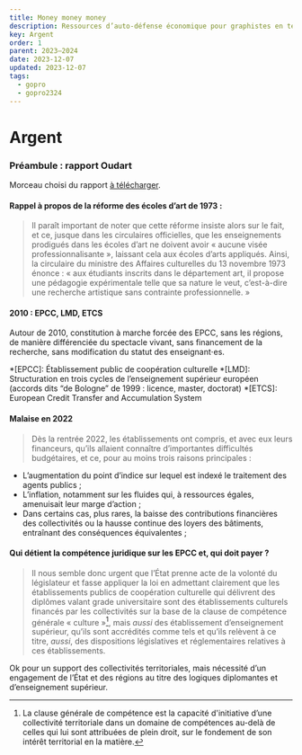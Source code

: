 ```yaml
---
title: Money money money
description: Ressources d’auto-défense économique pour graphistes en temps de crise.
key: Argent
order: 1
parent: 2023–2024
date: 2023-12-07
updated: 2023-12-07
tags:
  - gopro
  - gopro2324
---
```

# Argent

### Préambule : rapport Oudart

Morceau choisi du rapport [à télécharger](/static/docs/20231009_MC_Rapport.pdf).

#### Rappel à propos de la réforme des écoles d’art de 1973 :

> Il paraît important de noter que cette réforme insiste alors sur le fait, et ce, jusque dans les circulaires officielles, que les enseignements prodigués dans les écoles d’art ne doivent avoir « aucune visée professionnalisante », laissant cela aux écoles d’arts appliqués. Ainsi, la circulaire du ministre des Affaires culturelles du 13 novembre 1973 énonce : « aux étudiants inscrits dans le département art, il propose une pédagogie expérimentale telle que sa nature le veut, c’est-à-dire une recherche artistique sans contrainte professionnelle. »


#### 2010 : EPCC, LMD, ETCS

Autour de 2010, constitution à marche forcée des EPCC, sans les régions, de manière différenciée du spectacle vivant, sans financement de la recherche, sans modification du statut des enseignant⋅es.

*[EPCC]: Établissement public de coopération culturelle
*[LMD]: Structuration en trois cycles de l’enseignement supérieur européen (accords dits “de Bologne” de 1999 : licence, master, doctorat) 
*[ETCS]: European Credit Transfer and Accumulation System

#### Malaise en 2022

> Dès la rentrée 2022, les établissements ont compris, et avec eux leurs financeurs, qu’ils allaient connaître d’importantes difficultés budgétaires, et ce, pour au moins trois raisons principales :
- L’augmentation du point d’indice sur lequel est indexé le traitement des agents publics ; 
- L’inflation, notamment sur les fluides qui, à ressources égales, amenuisait leur marge d’action ;
- Dans certains cas, plus rares, la baisse des contributions financières des collectivités ou la hausse continue des loyers des bâtiments, entraînant des conséquences équivalentes ;

#### Qui détient la compétence juridique sur les EPCC et, qui doit payer ?

> Il nous semble donc urgent que l’État prenne acte de la volonté du législateur et fasse appliquer la loi en admettant clairement que les établissements publics de coopération culturelle qui délivrent des diplômes valant grade universitaire sont des établissements culturels financés par les collectivités sur la base de la clause de compétence générale « culture »[^cgc], mais _aussi_ des établissement d’enseignement supérieur, qu’ils sont accrédités comme tels et qu’ils relèvent à ce titre, _aussi_, des dispositions législatives et réglementaires relatives à ces établissements.

[^cgc]: La clause générale de compétence est la capacité d'initiative d’une collectivité territoriale dans un domaine de compétences au-delà de celles qui lui sont attribuées de plein droit, sur le fondement de son intérêt territorial en la matière. 

Ok pour un support des collectivités territoriales, mais nécessité d’un engagement de l’État et des régions au titre des logiques diplomantes et d’enseignement supérieur.
